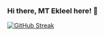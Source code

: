 ### Hi there, MT Ekleel here! 👋
[![GitHub Streak](https://streak-stats.demolab.com/?user=MTE1991)](https://git.io/streak-stats)
